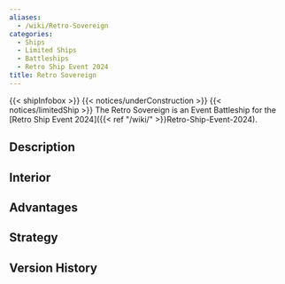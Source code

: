```yaml
---
aliases:
  - /wiki/Retro-Sovereign
categories:
  - Ships
  - Limited Ships
  - Battleships
  - Retro Ship Event 2024
title: Retro Sovereign
---
```


{{< shipInfobox >}} {{< notices/underConstruction >}} {{< notices/limitedShip >}} The Retro Sovereign is an Event Battleship for the [Retro Ship Event 2024]({{< ref "/wiki/" >}}Retro-Ship-Event-2024).

## Description

## Interior

## Advantages

## Strategy

## Version History

